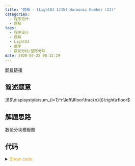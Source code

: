 ```yaml
---
title: "题解 - [LightOJ 1245] Harmonic Number (II)"
categories:
  - 程序设计
  - 题解
tags:
  - 程序设计
  - 题解
  - LightOJ
  - 数学
  - 数论分块/整除分块
date: 2020-07-25 00:12:29
---
```


[题目链接](https://vjudge.net/problem/LightOJ-1245/origin)

<!-- more -->

## 简述题意

求$\displaystyle\sum_{i=1}^n\left\lfloor\frac{n}{i}\right\rfloor$

## 解题思路

数论分块模板题

## 代码

<details>
<summary><font color='orange'>Show code</font></summary>

```cpp
/*
 * @Author: Tifa
 * @LastEditTime: 2020-07-25 00:12:29
 * @Description: LightOJ 1245
 */

#include <cstdio>
using i64 = int64_t;
int main() {
  int kase;
  scanf("%d", &kase);
  for (int cnt = 1; cnt <= kase; ++cnt) {
    i64 n;
    scanf("%lld", &n);
    i64 ans = 0;
    for (i64 l = 1, r = 0; l <= n; l = r + 1) {
      r = n / (n / l);
      ans += (r - l + 1) * (n / l);
    }
    printf("Case %d: %lld\n", cnt, ans);
  }
  return 0;
}
```

</details>
